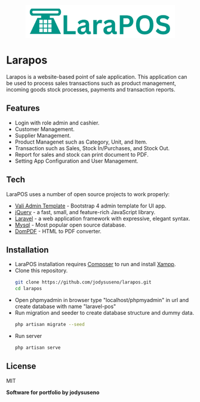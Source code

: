 <p align="center"><a href=https://github.com/jodysuseno/larapos" target="_blank"><img src="public/images/logo.png" width="400"></a></p>

# Larapos
Larapos is a website-based point of sale application. This application can be used to process sales transactions such as product management, incoming goods stock processes, payments and transaction reports.

## Features
- Login with role admin and cashier.
- Customer Management.
- Supplier Management.
- Product Managenet such as Category, Unit, and Item.
- Transaction such as Sales, Stock In/Purchases, and Stock Out.
- Report for sales and stock can print document to PDF.
- Setting App Configuration and User Management. 

## Tech
LaraPOS uses a number of open source projects to work properly:
- [Vali Admin Template](https://pratikborsadiya.in/vali-admin/) - Bootstrap 4 admin template for UI app.
- [jQuery](http://jquery.com) - a fast, small, and feature-rich JavaScript library.
- [Laravel](https://laravel.com/) - a web application framework with expressive, elegant syntax.
- [Mysql](https://www.mysql.com/) - Most popular open source database.
- [DomPDF](https://dompdf.github.io/) - HTML to PDF converter.

## Installation
- LaraPOS installation requires [Composer](https://getcomposer.org/) to run and install [Xampp](https://www.apachefriends.org/).
- Clone this repository.
    ```sh
    git clone https://github.com/jodysuseno/larapos.git
    cd larapos
    ```
- Open phpmyadmin in browser type "localhost/phpmyadmin" in url and create database with name "laravel-pos"
- Run migration and seeder to create database structure and dummy data.
    ```sh
    php artisan migrate --seed
    ```
- Run server
    ```sh
    php artisan serve
    ```

## License

MIT

**Software for portfolio by jodysuseno**
